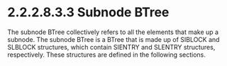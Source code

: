<html dir="LTR" xmlns:mshelp="http://msdn.microsoft.com/mshelp" xmlns:ddue="http://ddue.schemas.microsoft.com/authoring/2003/5" xmlns:xlink="http://www.w3.org/1999/xlink" xmlns:tool="http://www.microsoft.com/tooltip">
    <head>
        <meta http-equiv="Content-Type" content="text/html; CHARSET=utf-8"></meta>
        <meta name="save" content="history"></meta>
        <title>2.2.2.8.3.3 Subnode BTree</title>
        <xml>
            <mshelp:toctitle title="2.2.2.8.3.3 Subnode BTree"></mshelp:toctitle>
            <mshelp:rltitle title="[MS-PST]: Subnode BTree"></mshelp:rltitle>
            <mshelp:keyword index="A" term="0c7d9bd5-e3cf-43cc-9292-a32c7b2666da"></mshelp:keyword>
            <mshelp:attr name="DCSext.ContentType" value="open specification"></mshelp:attr>
            <mshelp:attr name="AssetID" value="0c7d9bd5-e3cf-43cc-9292-a32c7b2666da"></mshelp:attr>
            <mshelp:attr name="TopicType" value="kbRef"></mshelp:attr>
            <mshelp:attr name="DCSext.Title" value="[MS-PST]: Subnode BTree" />
        </xml>
    </head>
    <body>
        <div id="header">
            <h1 class="heading">2.2.2.8.3.3 Subnode BTree</h1>
        </div>
        <div id="mainSection">
            <div id="mainBody">
                <div id="allHistory" class="saveHistory"></div>
                <div id="sectionSection0" class="section" name="collapseableSection">
                    

<p>The subnode BTree collectively refers to all the elements
that make up a subnode. The subnode BTree is a BTree that is made up of SIBLOCK
and SLBLOCK structures, which contain SIENTRY and SLENTRY structures,
respectively. These structures are defined in the following sections.</p>
</div>
            </div>
        </div>
    </body>
</html>
